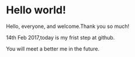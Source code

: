 # Hello world!

Hello, everyone, and welcome.Thank you so much!

14th Feb 2017,today is my frist step at github.

You will meet a better me in the future.
